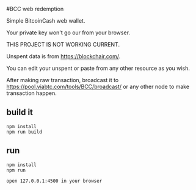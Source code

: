 #BCC web redemption

Simple BitcoinCash web wallet.

Your private key won't go our from your browser.

THIS PROJECT IS NOT WORKING CURRENT.

Unspent data is from https://blockchair.com/.

You can edit your unspent or paste from any other resource as you wish.

After making raw transaction, broadcast it to https://pool.viabtc.com/tools/BCC/broadcast/ or any other node to make transaction happen.

## build it
```
npm install
npm run build
```
## run
```
npm install
npm run

open 127.0.0.1:4500 in your browser
```
